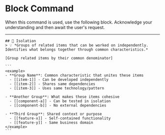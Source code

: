 # Block Command

When this command is used, use the following block. Acknowledge your understanding and then await the user's request.

---

``````````
## 🔲 Isolation
> 💡 *Groups of related items that can be worked on independently. Identifies what belongs together through common characteristics.*

[Group related items by their common denominator]

```
<example>
- **Group Name**: Common characteristic that unites these items
  - [[item-1]] - Can be developed independently
  - [[item-2]] - Shares same dependencies
  - [[item-3]] - Uses same technology/pattern

- **Another Group**: What makes these items cohesive
  - [[component-a]] - Can be tested in isolation
  - [[component-b]] - No external dependencies
  
- **Third Group**: Shared context or purpose
  - [[feature-x]] - Self-contained functionality
  - [[feature-y]] - Same business domain
</example>
```
``````````
